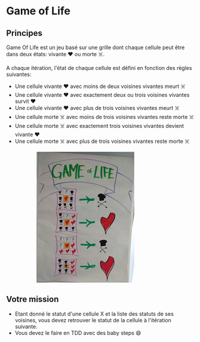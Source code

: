 # Game of Life
## Principes
Game Of Life est un jeu basé sur une grille dont chaque cellule peut être dans deux états: vivante ❤️ ou morte ☠️.

A chaque itération, l'état de chaque cellule est défini en fonction des règles suivantes:
- Une cellule vivante ❤️ avec moins de deux voisines vivantes meurt ☠️
- Une cellule vivante ❤️ avec exactement deux ou trois voisines vivantes survit ❤️
- Une cellule vivante ❤️ avec plus de trois voisines vivantes meurt ☠️
- Une cellule morte ☠️ avec moins de trois voisines vivantes reste morte ☠️
- Une cellule morte ☠️ avec exactement trois voisines vivantes devient vivante ❤️
- Une cellule morte ☠️ avec plus de trois voisines vivantes reste morte ☠️

<img src="game_of_life_graphic.jpg"  style="margin-left: 16%"/>

## Votre mission
- Etant donné le statut d'une cellule X et la liste des statuts de ses voisines, vous devez retrouver le statut de la cellule à l'itération suivante.
- Vous devez le faire en TDD avec des baby steps 😄
